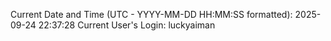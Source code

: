 Current Date and Time (UTC - YYYY-MM-DD HH:MM:SS formatted): 2025-09-24 22:37:28
Current User's Login: luckyaiman
